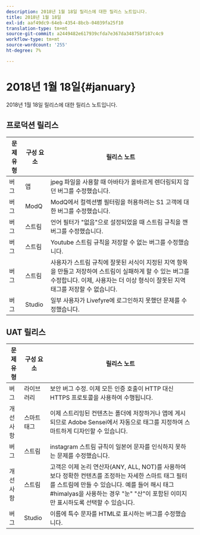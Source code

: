 ```yaml
---
description: 2018년 1월 18일 릴리스에 대한 릴리스 노트입니다.
title: 2018년 1월 18일
exl-id: aaf49dc9-64eb-4354-8bcb-04039fa25f10
translation-type: tm+mt
source-git-commit: a2449482e617939cfda7e367da34875bf187c4c9
workflow-type: tm+mt
source-wordcount: '255'
ht-degree: 7%

---
```


# 2018년 1월 18일{#january}

2018년 1월 18일 릴리스에 대한 릴리스 노트입니다.

## 프로덕션 릴리스

| **문제 유형** | **구성 요소** | **릴리스 노트** |
|---|---|---|
| 버그 | 앱 | jpeg 파일을 사용할 때 아바타가 올바르게 렌더링되지 않던 버그를 수정했습니다. |
| 버그 | ModQ | ModQ에서 컬렉션별 필터링을 허용하려는 S1 고객에 대한 버그를 수정했습니다. |
| 버그 | 스트림 | 언어 필터가 &quot;없음&quot;으로 설정되었을 때 스트림 규칙을 깬 버그를 수정했습니다. |
| 버그 | 스트림 | Youtube 스트림 규칙을 저장할 수 없는 버그를 수정했습니다. |
| 버그 | 스트림 | 사용자가 스트림 규칙에 잘못된 서식이 지정된 지역 항목을 만들고 저장하여 스트림이 실패하게 할 수 있는 버그를 수정합니다. 이제, 사용자는 더 이상 형식이 잘못된 지역 태그를 저장할 수 없습니다. |
| 버그 | Studio | 일부 사용자가 Livefyre에 로그인하지 못했던 문제를 수정했습니다. |

## UAT 릴리스

| **문제 유형** | **구성 요소** | **릴리스 노트** |
|---|---|---|
| 버그 | 라이브러리 | 보안 버그 수정. 이제 모든 인증 호출이 HTTP 대신 HTTPS 프로토콜을 사용하여 수행됩니다. |
| 개선 사항 | 스마트 태그 | 이제 스트리밍된 컨텐츠는 폴더에 저장하거나 앱에 게시되므로 Adobe Sensei에서 자동으로 태그를 지정하여 스마트하게 디자인할 수 있습니다. |
| 버그 | 스트림 | instagram 스트림 규칙이 일본어 문자를 인식하지 못하는 문제를 수정했습니다. |
| 개선 사항 | 스트림 | 고객은 이제 논리 연산자(ANY, ALL, NOT)를 사용하여 보다 정확한 컨텐츠를 조정하는 자세한 스마트 태그 필터를 스트림에 만들 수 있습니다. 예를 들어 해시 태그 #himalyas을 사용하는 경우 &quot;눈&quot; &quot;산&quot;이 포함된 이미지만 표시하도록 선택할 수 있습니다. |
| 버그 | Studio | 이름에 특수 문자를 HTML로 표시하는 버그를 수정했습니다. |
